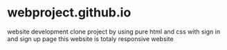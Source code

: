 # webproject.github.io
website development clone project by using pure html and css with sign in  and sign up page 
this website is totaly responsive website
